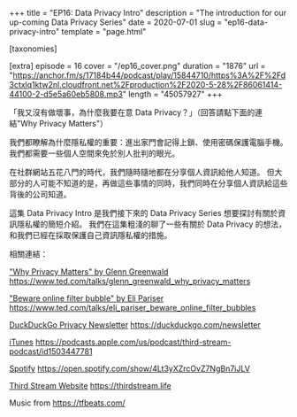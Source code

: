 +++
title = "EP16: Data Privacy Intro"
description = "The introduction for our up-coming Data Privacy Series"
date = 2020-07-01
slug = "ep16-data-privacy-intro"
template = "page.html"

[taxonomies]

[extra]
episode = 16
cover = "/ep16_cover.png"
duration = "1876"
url = "https://anchor.fm/s/17184b44/podcast/play/15844710/https%3A%2F%2Fd3ctxlq1ktw2nl.cloudfront.net%2Fproduction%2F2020-5-28%2F86061414-44100-2-d5e5a60eb5808.mp3"
length = "45057927"
+++

「我又沒有做壞事，為什麼我要在意 Data Privacy？」（回答請點下面的連結"Why Privacy Matters"）

我們都瞭解為什麼隱私權的重要：進出家門會記得上鎖、使用密碼保護電腦手機。我們都需要一些個人空間來免於別人批判的眼光。


在社群網站五花八門的時代，我們隨時隨地都在分享個人資訊給他人知道。
但大部分的人可能不知道的是，再做這些事情的同時，我們同時在分享個人資訊給這些背後的公司知道。

<!-- more -->

這集 Data Privacy Intro 是我們接下來的 Data Privacy Series 想要探討有關於資訊隱私權的簡短介紹。
我們在這集粗淺的聊了一些有關於 Data Privacy 的想法，和我們已經在採取保護自己資訊隱私權的措施。


相關連結：

["Why Privacy Matters" by Glenn Greenwald](https://www.ted.com/talks/glenn_greenwald_why_privacy_matters)
https://www.ted.com/talks/glenn_greenwald_why_privacy_matters

["Beware online filter bubble" by Eli Pariser](https://www.ted.com/talks/eli_pariser_beware_online_filter_bubbles)
https://www.ted.com/talks/eli_pariser_beware_online_filter_bubbles

[DuckDuckGo Privacy Newsletter](https://duckduckgo.com/newsletter)
https://duckduckgo.com/newsletter

[iTunes](https://podcasts.apple.com/us/podcast/third-stream-podcast/id1503447781)
https://podcasts.apple.com/us/podcast/third-stream-podcast/id1503447781

[Spotify](https://open.spotify.com/show/4Lt3yXZrcOvZ7NgBn7iJLV)
https://open.spotify.com/show/4Lt3yXZrcOvZ7NgBn7iJLV

[Third Stream Website](https://thirdstream.life)
https://thirdstream.life

Music from https://tfbeats.com/
